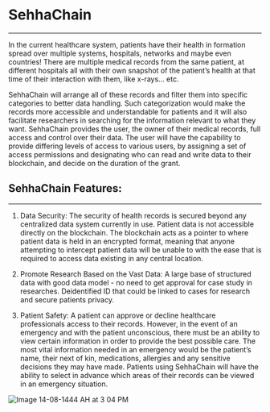# SehhaChain
***
In the current healthcare system, patients have their health in formation spread over multiple systems, hospitals, networks and maybe even countries!
There are multiple medical records from the same patient, at different hospitals all with their own snapshot of the patient’s health at that time of their interaction with them, like x-rays… etc.

SehhaChain will arrange all of these records and filter them into specific categories to better data handling. Such categorization would make the records more accessible and understandable for patients and it will also facilitate researchers in searching for the information relevant to what they want.
SehhaChain provides the user, the owner of their medical records, full access and control over their data.
The user will have the capability to provide differing levels of access to various users, by assigning a set of access permissions and designating who can read and write data to their blockchain, and decide on the duration of the grant.


## SehhaChain Features:
***
1. Data Security:
The security of health records is secured beyond any centralized data system currently in use. Patient data is not accessible directly on the blockchain.
The blockchain acts as a pointer to where patient data is held in an encrypted format, meaning that anyone attempting to intercept patient data will be unable to with the ease that is required to access data existing in any central location.

2. Promote Research Based on the Vast Data:
 A large base of structured data with good data model - no need to get approval for case study in researches.
 Deidentified ID that could be linked to cases for research and secure patients privacy.
 
 3. Patient Safety:
 A patient can approve or decline healthcare professionals access to their records. However, in the event of an emergency and with the patient unconscious, there must be an ability to view certain information in order to provide the best possible care.
 The most vital information needed in an emergency would be the patient’s name, their next of kin, medications, allergies and any sensitive decisions they may have made. Patients using SehhaChain will have the ability to select in advance which areas of their records can be viewed in an emergency situation.
 
 
 ![Image 14-08-1444 AH at 3 04 PM](https://user-images.githubusercontent.com/116710231/223105670-4e2587eb-b6ce-4997-a6f0-849277c123fd.jpg)

 


